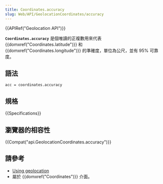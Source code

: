 ```yaml
---
title: Coordinates.accuracy
slug: Web/API/GeolocationCoordinates/accuracy
---
```

{{APIRef("Geolocation API")}}

**`Coordinates.accuracy`** 是個唯讀的正複數用來代表 {{domxref("Coordinates.latitude")}} 和 {{domxref("Coordinates.longitude")}} 的準確度，單位為公尺，並有 95% 可靠度。

## 語法

```plain
acc = coordinates.accuracy
```

## 規格

{{Specifications}}

## 瀏覽器的相容性

{{Compat("api.GeolocationCoordinates.accuracy")}}

## 請參考

- [Using geolocation](/zh-TW/docs/WebAPI/Using_geolocation)
- 屬於 {{domxref("Coordinates")}} 介面。
